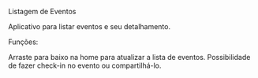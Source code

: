 Listagem de Eventos

Aplicativo para listar eventos e seu detalhamento.

Funções:

Arraste para baixo na home para atualizar a lista de eventos.
Possibilidade de fazer check-in no evento ou compartilhá-lo.




